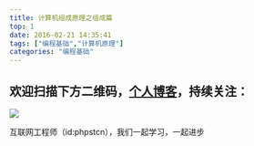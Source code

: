 ```yaml
---
title: 计算机组成原理之组成篇
top: 1
date: 2016-02-21 14:35:41
tags: ["编程基础","计算机原理"]
categories: "编程基础"
---
```


## 欢迎扫描下方二维码，[个人博客](https://www.phpst.cn)，持续关注：

![](https://ww1.sinaimg.cn/large/a616b9a4gy1g4xzv954a4j20760763yo.jpg)

互联网工程师（id:phpstcn），我们一起学习，一起进步
